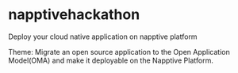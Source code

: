 # napptivehackathon
Deploy your cloud native application on napptive platform

Theme:
Migrate an open source application to the Open Application Model(OMA)
and make it deployable on the Napptive Platform.
